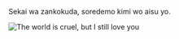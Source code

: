 Sekai wa zankokuda, soredemo kimi wo aisu yo.

![The world is cruel, but I still love you](https://data.whicdn.com/images/334552417/original.jpg)
